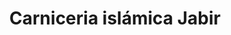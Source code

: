 ---
title: "Carniceria islámica Jabir"
url: /mostoles/carniceria-islamica-jabir/
shop: Metzgerei
---